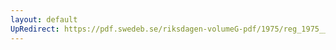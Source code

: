```yaml
---
layout: default
UpRedirect: https://pdf.swedeb.se/riksdagen-volumeG-pdf/1975/reg_1975__reg_02/reg_1975__reg_02_0106.pdf
---
```

